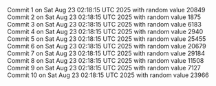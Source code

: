 Commit 1 on Sat Aug 23 02:18:15 UTC 2025 with random value 20849
Commit 2 on Sat Aug 23 02:18:15 UTC 2025 with random value 1875
Commit 3 on Sat Aug 23 02:18:15 UTC 2025 with random value 6183
Commit 4 on Sat Aug 23 02:18:15 UTC 2025 with random value 2940
Commit 5 on Sat Aug 23 02:18:15 UTC 2025 with random value 25455
Commit 6 on Sat Aug 23 02:18:15 UTC 2025 with random value 20679
Commit 7 on Sat Aug 23 02:18:15 UTC 2025 with random value 29184
Commit 8 on Sat Aug 23 02:18:15 UTC 2025 with random value 11508
Commit 9 on Sat Aug 23 02:18:15 UTC 2025 with random value 7127
Commit 10 on Sat Aug 23 02:18:15 UTC 2025 with random value 23966
